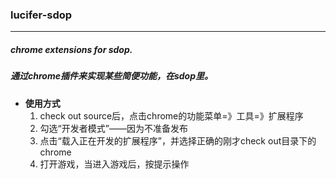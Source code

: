 <h3>lucifer-sdop</h3>
<hr />

<h5>chrome extensions for sdop.</h5>
<h5>通过chrome插件来实现某些简便功能，在sdop里。</h5>

<ul>
	<li><b>使用方式</b>
		<ol>
			<li>check out source后，点击chrome的功能菜单=》工具=》扩展程序</li>
			<li>勾选“开发者模式”——因为不准备发布</li>
			<li>点击“载入正在开发的扩展程序”，并选择正确的刚才check out目录下的chrome</li>
			<li>打开游戏，当进入游戏后，按提示操作</li>
		</ol>
	</li>
</ul>
